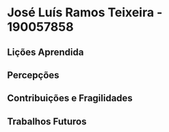 # José Luís Ramos Teixeira  -  190057858 

## Lições Aprendida

## Percepções

## Contribuições e Fragilidades

##  Trabalhos Futuros